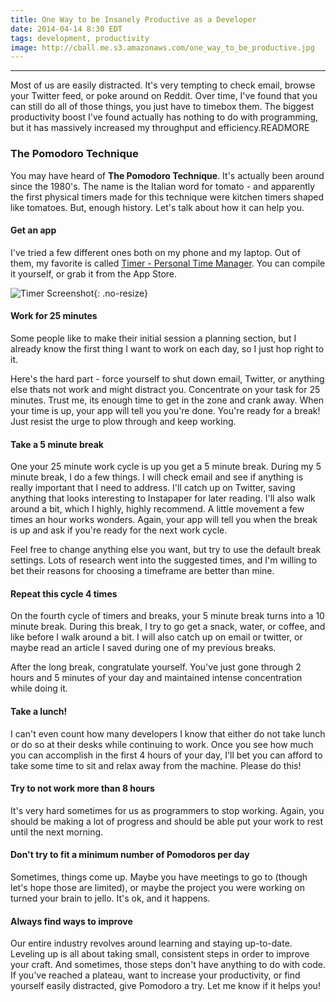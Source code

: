 ```yaml
---
title: One Way to be Insanely Productive as a Developer
date: 2014-04-14 8:30 EDT
tags: development, productivity
image: http://cball.me.s3.amazonaws.com/one_way_to_be_productive.jpg
---
```


---
Most of us are easily distracted. It's very tempting to check email, browse your Twitter feed, or poke around on Reddit. Over time, I've found that you can still do all of those things, you just have to timebox them. The biggest productivity boost I've found actually has nothing to do with programming, but it has massively increased my throughput and efficiency.READMORE

### The Pomodoro Technique
You may have heard of **The Pomodoro Technique**. It's actually been around since the 1980's. The name is the Italian word for tomato - and apparently the first physical timers made for this technique were kitchen timers shaped like tomatoes. But, enough history. Let's talk about how it can help you.

#### Get an app
I've tried a few different ones both on my phone and my laptop. Out of them, my favorite is called [Timer - Personal Time Manager](http://martakostova.github.io/timer/). You can compile it yourself, or grab it from the App Store.

![Timer Screenshot](http://cball.me.s3.amazonaws.com/timer-icon.png){: .no-resize}

#### Work for 25 minutes
Some people like to make their initial session a planning section, but I already know the first thing I want to work on each day, so I just hop right to it.

Here's the hard part - force yourself to shut down email, Twitter, or anything else thats not work and might distract you. Concentrate on your task for 25 minutes. Trust me, its enough time to get in the zone and crank away. When your time is up, your app will tell you you're done. You're ready for a break! Just resist the urge to plow through and keep working.

#### Take a 5 minute break
One your 25 minute work cycle is up you get a 5 minute break. During my 5 minute break, I do a few things. I will check email and see if anything is really important that I need to address. I'll catch up on Twitter, saving anything that looks interesting to Instapaper for later reading. I'll also walk around a bit, which I highly, highly recommend. A little movement a few times an hour works wonders. Again, your app will tell you when the break is up and ask if you're ready for the next work cycle.

Feel free to change anything else you want, but try to use the default break settings. Lots of research went into the suggested times, and I'm willing to bet their reasons for choosing a timeframe are better than mine.

#### Repeat this cycle 4 times
On the fourth cycle of timers and breaks, your 5 minute break turns into a 10 minute break. During this break, I try to go get a snack, water, or coffee, and like before I walk around a bit. I will also catch up on email or twitter, or maybe read an article I saved during one of my previous breaks.

After the long break, congratulate yourself. You've just gone through 2 hours and 5 minutes of your day and maintained intense concentration while doing it.

#### Take a lunch!
I can't even count how many developers I know that either do not take lunch or do so at their desks while continuing to work. Once you see how much you can accomplish in the first 4 hours of your day, I'll bet you can afford to take some time to sit and relax away from the machine. Please do this!

#### Try to not work more than 8 hours
It's very hard sometimes for us as programmers to stop working. Again, you should be making a lot of progress and should be able put your work to rest until the next morning.

#### Don't try to fit a minimum number of Pomodoros per day
Sometimes, things come up. Maybe you have meetings to go to (though let's hope those are limited), or maybe the project you were working on turned your brain to jello. It's ok, and it happens. 

#### Always find ways to improve
Our entire industry revolves around learning and staying up-to-date. Leveling up is all about taking small, consistent steps in order to improve your craft. And sometimes, those steps don't have anything to do with code. If you've reached a plateau, want to increase your productivity, or find yourself easily distracted, give Pomodoro a try. Let me know if it helps you!